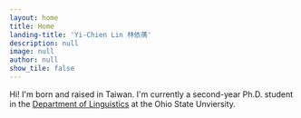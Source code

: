 ```yaml
---
layout: home
title: Home
landing-title: 'Yi-Chien Lin 林依蒨'
description: null
image: null
author: null
show_tile: false
---
```


Hi! I'm born and raised in Taiwan. I'm currently a second-year Ph.D. student in the <a href="https://linguistics.osu.edu/">Department of Linguistics</a> at the Ohio State Unviersity.
